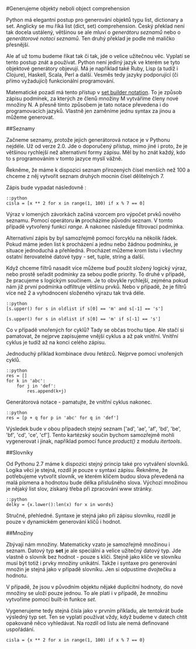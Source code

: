 #Generujeme objekty neboli object comprehension 

Python má elegantní postup pro generování objektů typu list, dictionary a set. Anglicky se mu říká list (dict, set) comprehension. Český překlad není tak docela ustálený, většinou se ale mluví o _generátoru seznamů_ nebo o _generátorové notaci seznamů_. Ten druhý překlad je podle mě maličko přesnější.

Ale ať už tomu budeme říkat tak či tak, jde o velice užitečnou věc. Vyplatí se tento postup znát a používat. Python není jediný jazyk ve kterém se tyto objektové generátory objevují. Má je například také Ruby, Lisp (a tudíž i Clojure), Haskell, Scala, Perl a další. Vesměs tedy jazyky podporující (či přímo vyžadující) funkcionální programování. 

Matematické pozadí má tento přístup v [set builder notation](http://en.wikipedia.org/wiki/Set-builder_notation). To je způsob zápisu podmínek, za kterých ze členů množiny M vytváříme členy nové množiny N.  A přesně tímto způsobem je tato notace převedena i do programovacích jazyků. Vlastně jen zaměníme jednu syntax za jinou a můžeme generovat. 

##Seznamy

Začneme seznamy, protože jejich generátorová notace je v Pythonu nejdéle. Už od verze 2.0. Jde o doporučený přístup, mimo jiné i proto, že je většinou rychlejší než alternativní formy zápisu. 
 Měl by ho znát každý, kdo to s programováním v tomto jazyce myslí vážně. 

Řekněme, že máme k dispozici seznam přirozených čísel menších než 100 a chceme z něj vytvořit seznam druhých mocnin čísel dělitelných 7. 

Zápis bude vypadat následovně :

    ::python
    cisla = [x ** 2 for x in range(1, 100) if x % 7 == 0]

Výraz v lomených závorkách začíná vzorcem pro výpočet prvků nového seznamu. Pomocí operátoru __in__ procházíme původní seznam. V tomto případě vytvořený funkcí _range_. A nakonec následuje filtrovací podmínka. 

Alternativní zápis by byl samozřejmě pomocí forcyklu na několik řádek. Pokud máme jeden list k procházení a jednu nebo žádnou podmínku, je situace jednoduchá a přehledná. Procházet můžeme krom listu i všechny ostatní iterovatelné datové typy - set, tuple, string a další.  

Když chceme filtrů nasadit více můžeme buď použít složený logický výraz, nebo prostě seřadit podmínky za sebou podle priority. To druhé v případě, že pracujeme s logickým součinem. Je to obvykle rychlejší, zejména pokud nám již první podmínka odfiltruje většinu prvků. Nebo v případě, že je filtrů více než 2 a vyhodnocení složeného výrazu tak trvá déle.  

    ::python
    [s.upper() for s in oldlist if s[0] == 'm' and s[-1] == 's']

    [s.upper() for s in oldlist if s[0] == 'm' if s[-1] == 's']

Co v případě vnořených for cyklů? Tady se občas trochu tápe. Ale stačí si pamatovat, že nejprve zapisujeme vnější cyklus a až pak vnitřní. Vnitřní cyklus je tudíž až na konci celého zápisu. 

Jednoduchý příklad kombinace dvou řetězců. Nejprve pomocí vnořených cyklů.

    ::python
    res = []
    for k in 'abc':
        for j in 'def':
            res.append(k+j)

Generátorová notace - pamatujte, že vnitřní cyklus nakonec.
    
    ::python
    res = [p + q for p in 'abc' for q in 'def']

Výsledek bude v obou případech stejný seznam ['ad', 'ae', 'af', 'bd', 'be', 'bf', 'cd', 'ce', 'cf']. Tento kartézský součin bychom samozřejmě mohli vygenerovat i jinak, například pomocí funce _product()_ z modulu _itertools_.    
      
##Slovníky

Od Pythonu 2.7 máme k dispozici stejný princip také pro vytváření slovníků. Logika věci je stejná, rozdíl je pouze v syntaxi zápisu. 
Řekněme, že potřebujeme vytvořit slovník, ve kterém klíčem budou slova převedená na malá písmena a hodnotou bude délka příslušného slova. Výchozí množinou je nějaký list slov, získaný třeba při zpracování www stránky. 

    ::python
    delky = {x.lower():len(x) for x in words}

Stručné, přehledné. Syntaxe je stejná jako při zápisu slovníku, rozdíl je pouze v dynamickém generování klíčů i hodnot.    

##Množiny

Zbývají nám množiny. Matematicky vzato je samozřejmě množinou i seznam. Datový typ __set__ je ale speciální a velice užitečný datový typ. Jde vlastně o slovník bez hodnot - pouze s klíči. Stejně jako klíče ve slovníku musí být totiž i prvky množiny unikátní. Takže i syntaxe pro generování množin je stejná jako v případě slovníku. Jen si odpustíme dvojtečku a hodnotu. 

V případě, že jsou v původním objektu nějaké duplicitní hodnoty, do nové množiny se uloží pouze jednou. To ale platí i v případě, že množinu vytvoříme pomocí built-in funkce _set_. 

Vygenerujeme tedy stejná čísla jako v prvním příkladu, ale tentokrát bude výsledný typ set. Ten se vyplatí používat vždy, když budeme v datech chtít opakovaně něco vyhledávat. Na rozdíl od listu ale nemá definované uspořádání.

    cisla = {x ** 2 for x in range(1, 100) if x % 7 == 0} 
